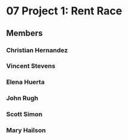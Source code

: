 # 07 Project 1: Rent Race

## Members
### Christian Hernandez
### Vincent Stevens
### Elena Huerta
### John Rugh
### Scott Simon
### Mary Hailson
